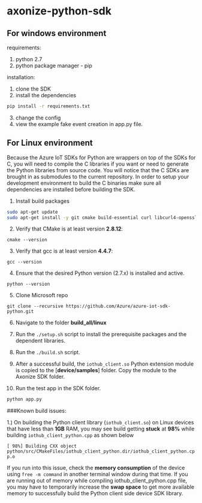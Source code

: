 # axonize-python-sdk


## For windows environment

requirements:
1. python 2.7
2. python package manager - pip


installation:
1. clone the SDK
2. install the dependencies 
  ```sh
  pip install -r requirements.txt
  ```
3. change the config
4. view the example fake event creation in app.py file.




## For Linux environment

Because the Azure IoT SDKs for Python are wrappers on top of the SDKs for C, you will need to compile the C libraries if you want or need to generate the Python libraries from source code. You will notice that the C SDKs are brought in as submodules to the current repository. In order to setup your development environment to build the C binaries make sure all dependencies are installed before building the SDK.

1. Install build packages
```bash
sudo apt-get update
sudo apt-get install -y git cmake build-essential curl libcurl4-openssl-dev libssl-dev uuid-dev
```

2. Verify that CMake is at least version **2.8.12**:
```
cmake --version
```

3. Verify that gcc is at least version **4.4.7**:
```
gcc --version
```

4. Ensure that the desired Python version (2.7.x) is installed and active.
```
python --version
```

5. Clone Microsoft repo
```
git clone --recursive https://github.com/Azure/azure-iot-sdk-python.git
```

6. Navigate to the folder **build_all/linux**

7. Run the `./setup.sh` script to install the prerequisite packages and the dependent libraries.

8. Run the `./build.sh` script.

9. After a successful build, the `iothub_client.so` Python extension module is copied to the [**device/samples**] folder. Copy the module to the Axonize SDK folder.

10. Run the test app in the SDK folder.
```bash
python app.py
```



###Known build issues: 

1.) On building the Python client library (`iothub_client.so`) on Linux devices that have less than **1GB** RAM, you may see build getting **stuck** at **98%** while building `iothub_client_python.cpp` as shown below

``[ 98%] Building CXX object python/src/CMakeFiles/iothub_client_python.dir/iothub_client_python.cpp.o``

If you run into this issue, check the **memory consumption** of the device using `free -m command` in another terminal window during that time. If you are running out of memory while compiling iothub_client_python.cpp file, you may have to temporarily increase the **swap space** to get more available memory to successfully build the Python client side device SDK library.